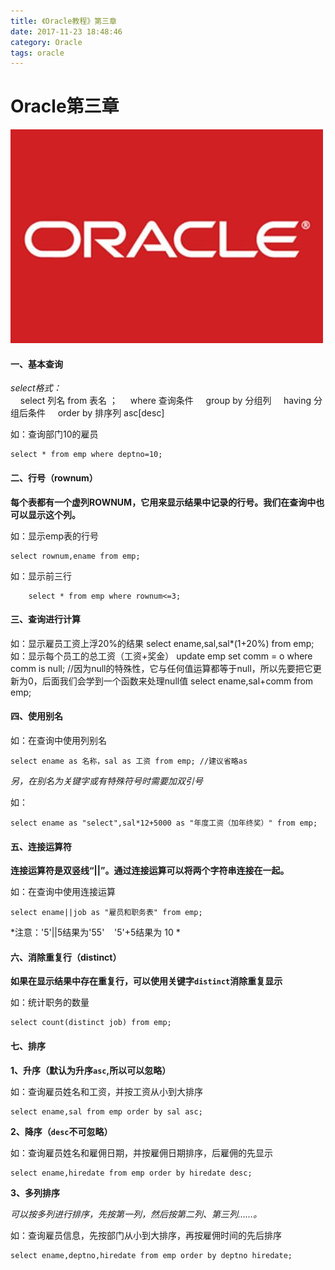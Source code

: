 ```yaml
---
title: 《Oracle教程》第三章
date: 2017-11-23 18:48:46
category: Oracle
tags: oracle
---
```

# Oracle第三章
![oraclelogo](https://github.com/No-Sky/storage/raw/master/pic/OracleLogo1.jpg)
                                                           <!-- more -->

#### 一、基本查询
*select格式：*<br>
&nbsp;&nbsp;&nbsp;&nbsp;select 列名 from 表名 ；
&nbsp;&nbsp;&nbsp;&nbsp;where 查询条件
&nbsp;&nbsp;&nbsp;&nbsp;group by 分组列
&nbsp;&nbsp;&nbsp;&nbsp;having 分组后条件
&nbsp;&nbsp;&nbsp;&nbsp;order by 排序列 asc[desc]

如：查询部门10的雇员
	
	select * from emp where deptno=10;

#### 二、行号（rownum）
**每个表都有一个虚列ROWNUM，它用来显示结果中记录的行号。我们在查询中也可以显示这个列。**

如：显示emp表的行号

	select rownum,ename from emp;
如：显示前三行

		select * from emp where rownum<=3;
#### 三、查询进行计算
如：显示雇员工资上浮20%的结果
	select ename,sal,sal*(1+20%) from emp;
如：显示每个员工的总工资（工资+奖金）
	update emp set comm = o where comm is null;    //因为null的特殊性，它与任何值运算都等于null，所以先要把它更新为0，后面我们会学到一个函数来处理null值
	select ename,sal+comm from emp;
#### 四、使用别名
如：在查询中使用列别名
	
	select ename as 名称，sal as 工资 from emp; //建议省略as
*另，在别名为关键字或有特殊符号时需要加双引号*

如：

	select ename as "select",sal*12+5000 as "年度工资（加年终奖）" from emp;
#### 五、连接运算符
**连接运算符是双竖线“||”。通过连接运算可以将两个字符串连接在一起。**

如：在查询中使用连接运算
	
	select ename||job as "雇员和职务表" from emp;
*注意：'5'||5结果为'55'&nbsp;&nbsp;&nbsp;&nbsp;'5'+5结果为 10 *

#### 六、消除重复行（distinct）
**如果在显示结果中存在重复行，可以使用关键字`distinct`消除重复显示**

如：统计职务的数量

	select count(distinct job) from emp;
#### 七、排序
**1、升序（默认为升序`asc`,所以可以忽略）**

如：查询雇员姓名和工资，并按工资从小到大排序

	select ename,sal from emp order by sal asc;
**2、降序（`desc`不可忽略）**

如：查询雇员姓名和雇佣日期，并按雇佣日期排序，后雇佣的先显示

	select ename,hiredate from emp order by hiredate desc;
**3、多列排序**

*可以按多列进行排序，先按第一列，然后按第二列、第三列......。*

如：查询雇员信息，先按部门从小到大排序，再按雇佣时间的先后排序

	select ename,deptno,hiredate from emp order by deptno hiredate;
